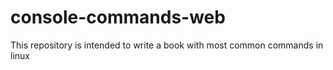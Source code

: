 # console-commands-web
This repository is intended to write a book with most common commands in linux
